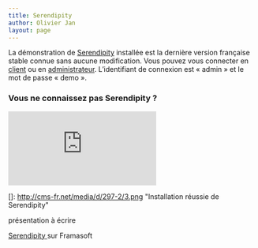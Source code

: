 ```yaml
---
title: Serendipity
author: Olivier Jan
layout: page
--- 
```


La démonstration de [Serendipity][1] installée est la dernière version française stable connue sans aucune modification. Vous pouvez vous connecter en [client][2] ou en [administrateur][3]. L’identifiant de connexion est « admin » et le mot de passe « demo ».

### Vous ne connaissez pas Serendipity ?

 [1]: http://www.s9y.org/
 [2]: http://demo.cms-fr.net/serendipity
 [3]: http://demo.cms-fr.net/serendipity/serendipity_admin.php

[![Serendipity][5]][5]

 []: http://cms-fr.net/media/d/297-2/3.png "Installation réussie de Serendipity"

présentation à écrire

[Serendipity ][5]sur Framasoft

 [5]: http://www.framasoft.net/article3759.html